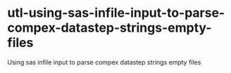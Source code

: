 # utl-using-sas-infile-input-to-parse-compex-datastep-strings-empty-files
Using sas infile input to parse compex datastep strings empty files
